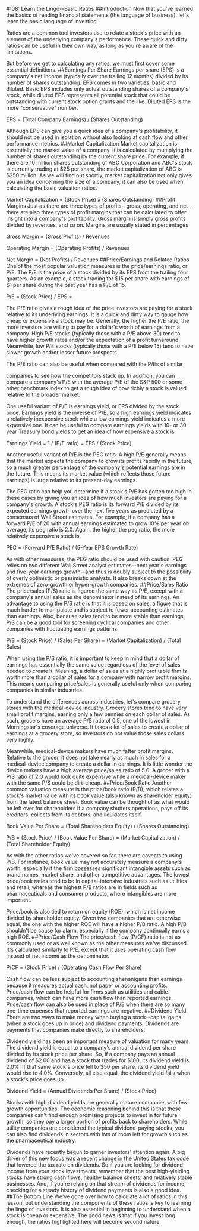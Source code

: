 #108: Learn the Lingo--Basic Ratios
##Introduction
Now that you've learned the basics of reading financial statements (the language of business), let's learn the basic language of investing.

Ratios are a common tool investors use to relate a stock's price with an element of the underlying company's performance. These quick and dirty ratios can be useful in their own way, as long as you're aware of the limitations.

But before we get to calculating any ratios, we must first cover some essential definitions.
##Earnings Per Share
Earnings per share (EPS) is a company's net income (typically over the trailing 12 months) divided by its number of shares outstanding. EPS comes in two varieties, basic and diluted. Basic EPS includes only actual outstanding shares of a company's stock, while diluted EPS represents all potential stock that could be outstanding with current stock option grants and the like. Diluted EPS is the more "conservative" number.

EPS = (Total Company Earnings) / (Shares Outstanding)

Although EPS can give you a quick idea of a company's profitability, it should not be used in isolation without also looking at cash flow and other performance metrics.
##Market Capitalization
Market capitalization is essentially the market value of a company. It is calculated by multiplying the number of shares outstanding by the current share price. For example, if there are 10 million shares outstanding of ABC Corporation and ABC's stock is currently trading at $25 per share, the market capitalization of ABC is $250 million. As we will find out shortly, market capitalization not only gives you an idea concerning the size of a company, it can also be used when calculating the basic valuation ratios.

Market Capitalization = (Stock Price) x (Shares Outstanding)
##Profit Margins
Just as there are three types of profits--gross, operating, and net--there are also three types of profit margins that can be calculated to offer insight into a company's profitability. Gross margin is simply gross profits divided by revenues, and so on. Margins are usually stated in percentages.

Gross Margin = (Gross Profits) / Revenues

Operating Margin = (Operating Profits) / Revenues

Net Margin = (Net Profits) / Revenues
##Price/Earnings and Related Ratios
One of the most popular valuation measures is the price/earnings ratio, or P/E. The P/E is the price of a stock divided by its EPS from the trailing four quarters. As an example, a stock trading for $15 per share with earnings of $1 per share during the past year has a P/E of 15.

P/E = (Stock Price) / EPS =

The P/E ratio gives a rough idea of the price investors are paying for a stock relative to its underlying earnings. It is a quick and dirty way to gauge how cheap or expensive a stock may be. Generally, the higher the P/E ratio, the more investors are willing to pay for a dollar's worth of earnings from a company. High P/E stocks (typically those with a P/E above 30) tend to have higher growth rates and/or the expectation of a profit turnaround. Meanwhile, low P/E stocks (typically those with a P/E below 15) tend to have slower growth and/or lesser future prospects.

The P/E ratio can also be useful when compared with the P/Es of similar

companies to see how the competitors stack up. In addition, you can compare a company's P/E with the average P/E of the S&P 500 or some other benchmark index to get a rough idea of how richly a stock is valued relative to the broader market.

One useful variant of P/E is earnings yield, or EPS divided by the stock price. Earnings yield is the inverse of P/E, so a high earnings yield indicates a relatively inexpensive stock while a low earnings yield indicates a more expensive one. It can be useful to compare earnings yields with 10- or 30-year Treasury bond yields to get an idea of how expensive a stock is.

Earnings Yield = 1 / (P/E ratio) = EPS / (Stock Price)

Another useful variant of P/E is the PEG ratio. A high P/E generally means that the market expects the company to grow its profits rapidly in the future, so a much greater percentage of the company's potential earnings are in the future. This means its market value (which reflects those future earnings) is large relative to its present-day earnings.

The PEG ratio can help you determine if a stock's P/E has gotten too high in these cases by giving you an idea of how much investors are paying for a company's growth. A stock's PEG ratio is its forward P/E divided by its expected earnings growth over the next five years as predicted by a consensus of Wall Street estimates. For example, if a company has a forward P/E of 20 with annual earnings estimated to grow 10% per year on average, its peg ratio is 2.0. Again, the higher the peg ratio, the more relatively expensive a stock is.

PEG = (Forward P/E Ratio) / (5-Year EPS Growth Rate)

As with other measures, the PEG ratio should be used with caution. PEG relies on two different Wall Street analyst estimates--next year's earnings and five-year earnings growth--and thus is doubly subject to the possibility of overly optimistic or pessimistic analysts. It also breaks down at the extremes of zero-growth or hyper-growth companies.
##Price/Sales Ratio
The price/sales (P/S) ratio is figured the same way as P/E, except with a company's annual sales as the denominator instead of its earnings. An advantage to using the P/S ratio is that it is based on sales, a figure that is much harder to manipulate and is subject to fewer accounting estimates than earnings. Also, because sales tend to be more stable than earnings, P/S can be a good tool for screening cyclical companies and other companies with fluctuating earnings patterns.

P/S = (Stock Price) / (Sales Per Share) = (Market Capitalization) / (Total Sales)

When using the P/S ratio, it is important to keep in mind that a dollar of earnings has essentially the same value regardless of the level of sales needed to create it. Meaning, a dollar of sales at a highly profitable firm is worth more than a dollar of sales for a company with narrow profit margins. This means comparing price/sales is generally useful only when comparing companies in similar industries.

To understand the differences across industries, let's compare grocery stores with the medical-device industry. Grocery stores tend to have very small profit margins, earning only a few pennies on each dollar of sales. As such, grocers have an average P/S ratio of 0.5, one of the lowest in Morningstar's coverage universe. It takes a lot of sales to create a dollar of earnings at a grocery store, so investors do not value those sales dollars very highly.

Meanwhile, medical-device makers have much fatter profit margins. Relative to the grocer, it does not take nearly as much in sales for a medical-device company to create a dollar in earnings. It is little wonder the device makers have a high average price/sales ratio of 5.0. A grocer with a P/S ratio of 2.0 would look quite expensive while a medical-device maker with the same P/S could be dirt-cheap.
##Price/Book Ratio
Another common valuation measure is the price/book ratio (P/B), which relates a stock's market value with its book value (also known as shareholder equity) from the latest balance sheet. Book value can be thought of as what would be left over for shareholders if a company shutters operations, pays off its creditors, collects from its debtors, and liquidates itself.

Book Value Per Share = (Total Shareholders Equity) / (Shares Outstanding)

P/B = (Stock Price) / (Book Value Per Share) = (Market Capitalization) / (Total Shareholder Equity)

As with the other ratios we've covered so far, there are caveats to using P/B. For instance, book value may not accurately measure a company's worth, especially if the firm possesses significant intangible assets such as brand names, market share, and other competitive advantages. The lowest price/book ratios tend to be in capital-intensive industries such as utilities and retail, whereas the highest P/B ratios are in fields such as pharmaceuticals and consumer products, where intangibles are more important.

Price/book is also tied to return on equity (ROE), which is net income divided by shareholder equity. Given two companies that are otherwise equal, the one with the higher ROE will have a higher P/B ratio. A high P/B shouldn't be cause for alarm, especially if the company continually earns a high ROE.
##Price/Cash Flow
The price/cash flow (P/CF) ratio is not as commonly used or as well known as the other measures we've discussed. It's calculated similarly to P/E, except that it uses operating cash flow instead of net income as the denominator.

P/CF = (Stock Price) / (Operating Cash Flow Per Share)

Cash flow can be less subject to accounting shenanigans than earnings because it measures actual cash, not paper or accounting profits. Price/cash flow can be helpful for firms such as utilities and cable companies, which can have more cash flow than reported earnings. Price/cash flow can also be used in place of P/E when there are so many one-time expenses that reported earnings are negative.
##Dividend Yield
There are two ways to make money when buying a stock--capital gains (when a stock goes up in price) and dividend payments. Dividends are payments that companies make directly to shareholders.

Dividend yield has been an important measure of valuation for many years. The dividend yield is equal to a company's annual dividend per share divided by its stock price per share. So, if a company pays an annual dividend of $2.00 and has a stock that trades for $100, its dividend yield is 2.0%. If that same stock's price fell to $50 per share, its dividend yield would rise to 4.0%. Conversely, all else equal, the dividend yield falls when a stock's price goes up.

Dividend Yield = (Annual Dividends Per Share) / (Stock Price)

Stocks with high dividend yields are generally mature companies with few growth opportunities. The economic reasoning behind this is that these companies can't find enough promising projects to invest in for future growth, so they pay a larger portion of profits back to shareholders. While utility companies are considered the typical dividend-paying stocks, you can also find dividends in sectors with lots of room left for growth such as the pharmaceutical industry.

Dividends have recently begun to garner investors' attention again. A big driver of this new focus was a recent change in the United States tax code that lowered the tax rate on dividends. So if you are looking for dividend income from your stock investments, remember that the best high-yielding stocks have strong cash flows, healthy balance sheets, and relatively stable businesses. And, if you're relying on that stream of dividends for income, checking for a steady history of dividend payments is also a good idea.
##The Bottom Line
We've gone over how to calculate a lot of ratios in this lesson, but understanding the components of these ratios is key to learning the lingo of investors. It is also essential in beginning to understand when a stock is cheap or expensive. The good news is that if you invest long enough, the ratios highlighted here will become second nature.
